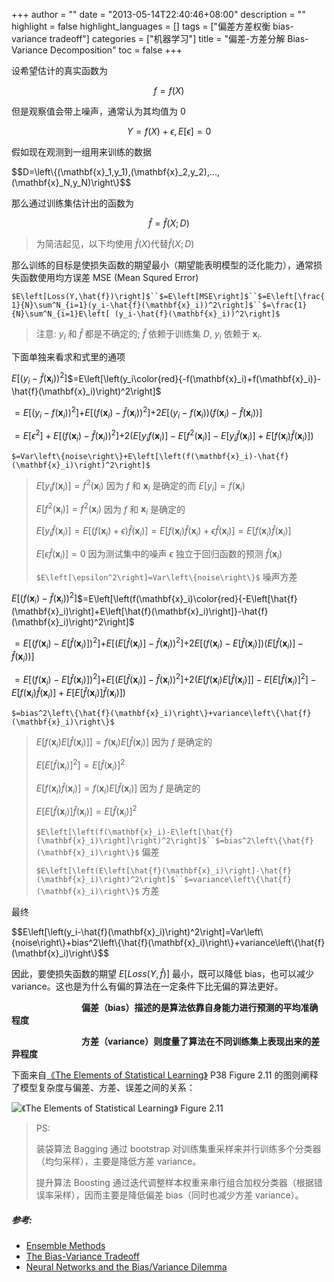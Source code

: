 +++
author = ""
date = "2013-05-14T22:40:46+08:00"
description = ""
highlight = false
highlight_languages = []
tags = ["偏差方差权衡 bias-variance tradeoff"]
categories = ["机器学习"]
title = "偏差-方差分解 Bias-Variance Decomposition"
toc = false
+++

设希望估计的真实函数为

$$f=f(X)$$

但是观察值会带上噪声，通常认为其均值为 $0$

$$Y=f(X)+\epsilon, E\left[\epsilon\right]=0$$

假如现在观测到一组用来训练的数据

<div>$$D=\left\{(\mathbf{x}_1,y_1),(\mathbf{x}_2,y_2),...,(\mathbf{x}_N,y_N)\right\}$$</div>

那么通过训练集估计出的函数为

$$\hat{f}=\hat{f}(X;D)$$

> 为简洁起见，以下均使用 $\hat{f}(X)$代替$\hat{f}(X;D)$



那么训练的目标是使损失函数的期望最小（期望能表明模型的泛化能力），通常损失函数使用均方误差 MSE (Mean Squred Error)

`$E\left[Loss(Y,\hat{f})\right]$``$=E\left[MSE\right]$``$=E\left[\frac{1}{N}\sum^N_{i=1}(y_i-\hat{f}(\mathbf{x}_i))^2\right]$``$=\frac{1}{N}\sum^N_{i=1}E\left[ (y_i-\hat{f}(\mathbf{x}_i))^2\right]$`


> 注意: $y_i$ 和 $\hat{f}$ 都是不确定的; $\hat{f}$ 依赖于训练集 $D$, $y_i$ 依赖于 $\mathbf{x}_i$.


下面单独来看求和式里的通项

$E\left[\left(y_i-\hat{f}(\mathbf{x}_i)\right)^2\right]$$=E\left[\left(y_i\color{red}{-f(\mathbf{x}_i)+f(\mathbf{x}_i)}-\hat{f}(\mathbf{x}_i)\right)^2\right]$

$=E\left[\left(y_i-f(\mathbf{x}_i)\right)^2\right]$$+E\left[\left(f(\mathbf{x}_i)-\hat{f}(\mathbf{x}_i)\right)^2 \right]$$+2E\left[\left(y_i-f(\mathbf{x}_i)\right)\left(f(\mathbf{x}_i)-\hat{f}(\mathbf{x}_i)\right)\right]$

$=E\left[\epsilon^2\right]+E\left[\left(f(\mathbf{x}_i)-\hat{f}(\mathbf{x}_i)\right)^2 \right]$$+2\left(E\left[y_if(\mathbf{x}_i)\right]-E\left[f^2(\mathbf{x}_i)\right]-E\left[y_i\hat{f}(\mathbf{x}_i)\right]+E\left[f(\mathbf{x}_i)\hat{f}(\mathbf{x}_i)\right]\right)$

`$=Var\left\{noise\right\}+E\left[\left(f(\mathbf{x}_i)-\hat{f}(\mathbf{x}_i)\right)^2\right]$`

> $E\left[y_i f(\mathbf{x}_i)\right]=f^2(\mathbf{x}_i)$  因为 $f$ 和 $\mathbf{x}_i$ 是确定的而 $E\left[y_i \right]=f(\mathbf{x}_i)$
>
> $E\left[f^2(\mathbf{x}_i)\right]=f^2(\mathbf{x}_i)$  因为 $f$ 和 $\mathbf{x}_i$ 是确定的
>
> $E\left[y_i \hat{f}(\mathbf{x}_i)\right]=E\left[\left(f(\mathbf{x}_i)+\epsilon\right)\hat{f}(\mathbf{x}_i)\right]$$=E\left[f(\mathbf{x}_i)\hat{f}(\mathbf{x}_i)+\epsilon\hat{f}(\mathbf{x}_i)\right]$$=E\left[f(\mathbf{x}_i)\hat{f}(\mathbf{x}_i)\right]$
>
> $E\left[\epsilon\hat{f}(\mathbf{x}_i)\right]=0$  因为测试集中的噪声 $\epsilon$ 独立于回归函数的预测 $\hat{f}(\mathbf{x}_i)$
>
> `$E\left[\epsilon^2\right]=Var\left\{noise\right\}$`  噪声方差



$E\left[\left(f(\mathbf{x}_i)-\hat{f}(\mathbf{x}_i)\right)^2\right]$$=E\left[\left(f(\mathbf{x}_i)\color{red}{-E\left[\hat{f}(\mathbf{x}_i)\right]+E\left[\hat{f}(\mathbf{x}_i)\right]}-\hat{f}(\mathbf{x}_i)\right)^2\right]$

$=E\left[\left(f(\mathbf{x}_i)-E\left[\hat{f}(\mathbf{x}_i)\right]\right)^2\right]$$+E\left[\left(E\left[\hat{f}(\mathbf{x}_i)\right]-\hat{f}(\mathbf{x}_i)\right)^2\right]$$+2E\left[\left(f(\mathbf{x}_i)-E\left[\hat{f}(\mathbf{x}_i)\right]\right)\left(E\left[\hat{f}(\mathbf{x}_i)\right]-\hat{f}(\mathbf{x}_i)\right)\right]$

$=E\left[\left(f(\mathbf{x}_i)-E\left[\hat{f}(\mathbf{x}_i)\right]\right)^2\right]$$+E\left[\left(E\left[\hat{f}(\mathbf{x}_i)\right]-\hat{f}(\mathbf{x}_i)\right)^2\right]$$+2\left(E\left[f(\mathbf{x}_i)E\left[\hat{f}(\mathbf{x}_i)\right]\right]-E\left[E\left[\hat{f}(\mathbf{x}_i)\right]^2\right]-E\left[f(\mathbf{x}_i)\hat{f}(\mathbf{x}_i)\right]+E\left[E\left[\hat{f}(\mathbf{x}_i)\right]\hat{f}(\mathbf{x}_i)\right]\right)$

`$=bias^2\left\{\hat{f}(\mathbf{x}_i)\right\}+variance\left\{\hat{f}(\mathbf{x}_i)\right\}$`

> $E\left[f(\mathbf{x}_i)E\left[\hat{f}(\mathbf{x}_i)\right]\right]=f(\mathbf{x}_i)E\left[\hat{f}(\mathbf{x}_i)\right]$  因为 $f$ 是确定的
>
> $E\left[E\left[\hat{f}(\mathbf{x}_i)\right]^2\right]=E\left[\hat{f}(\mathbf{x}_i)\right]^2$
>
> $E\left[f(\mathbf{x}_i)\hat{f}(\mathbf{x}_i)\right]=f(\mathbf{x}_i)E\left[\hat{f}(\mathbf{x}_i)\right]$  因为 $f$ 是确定的
>
> $E\left[E\left[\hat{f}(\mathbf{x}_i)\right]\hat{f}(\mathbf{x}_i)\right]=E\left[\hat{f}(\mathbf{x}_i)\right]^2$
>
> `$E\left[\left(f(\mathbf{x}_i)-E\left[\hat{f}(\mathbf{x}_i)\right]\right)^2\right]$``$=bias^2\left\{\hat{f}(\mathbf{x}_i)\right\}$`  偏差
>
> `$E\left[\left(E\left[\hat{f}(\mathbf{x}_i)\right]-\hat{f}(\mathbf{x}_i)\right)^2\right]$``$=variance\left\{\hat{f}(\mathbf{x}_i)\right\}$`  方差

最终

<div>$$E\left[\left(y_i-\hat{f}(\mathbf{x}_i)\right)^2\right]=Var\left\{noise\right\}+bias^2\left\{\hat{f}(\mathbf{x}_i)\right\}+variance\left\{\hat{f}(\mathbf{x}_i)\right\}$$</div>

因此，要使损失函数的期望 $E\left[Loss(Y,\hat{f})\right]$ 最小，既可以降低 bias，也可以减少 variance。这也是为什么有偏的算法在一定条件下比无偏的算法更好。



　　　　　　　　**偏差（bias）描述的是算法依靠自身能力进行预测的平均准确程度**

　　　　　　　　**方差（variance）则度量了算法在不同训练集上表现出来的差异程度**



下面来自[《The Elements of Statistical Learning》](https://web.stanford.edu/~hastie/ElemStatLearn/printings/ESLII_print12.pdf) P38 Figure 2.11 的图则阐释了模型复杂度与偏差、方差、误差之间的关系：

![《The Elements of Statistical Learning》 Figure 2.11](/img/bias-variance_decomposition.png)


> PS:
>
> 装袋算法 Bagging 通过 bootstrap 对训练集重采样来并行训练多个分类器（均匀采样），主要是降低方差 variance。
>
> 提升算法 Boosting 通过迭代调整样本权重来串行组合加权分类器（根据错误率采样），因而主要是降低偏差 bias（同时也减少方差 variance）。



##### 参考:

* [Ensemble Methods](http://www.inf.ed.ac.uk/teaching/courses/dme/2012/slides/ensemble.pdf)
* [The Bias-Variance Tradeoff](http://www.inf.ed.ac.uk/teaching/courses/mlsc/Notes/Lecture4/BiasVariance.pdf)
* [Neural Networks and the Bias/Variance Dilemma](http://www.dna.caltech.edu/courses/cns187/references/geman_etal.pdf)
